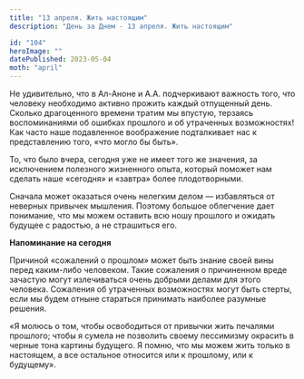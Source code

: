 ```yaml
---
title: "13 апреля. Жить настоящим"
description: "День за Днем - 13 апреля. Жить настоящим"

id: "104"
heroImage: ""
datePublished: 2023-05-04
moth: "april"
---
```


Не удивительно, что в Ал-Аноне и А.А. подчеркивают важность того, что человеку
необходимо активно прожить каждый отпущенный день. Сколько драгоценного
времени тратим мы впустую, терзаясь воспоминаниями об ошибках прошлого и об
утраченных возможностях! Как часто наше подавленное воображение подталкивает
нас к представлению того, «что могло бы быть».

То, что было вчера, сегодня уже не имеет того же значения, за исключением
полезного жизненного опыта, который поможет нам сделать наше «сегодня» и
«завтра» более плодотворными.

Сначала может оказаться очень нелегким делом — избавляться от неверных
привычек мышления. Поэтому большое облегчение дает понимание, что мы можем
оставить всю ношу прошлого и ожидать будущее с радостью, а не страшиться его.

**Напоминание на сегодня**

Причиной «сожалений о прошлом» может быть знание своей вины перед каким-либо
человеком. Такие сожаления о причиненном вреде зачастую могут излечиваться
очень добрыми делами для этого человека. Сожаления об утраченных возможностях
могут быть стерты, если мы будем отныне стараться принимать наиболее разумные
решения.

«Я молюсь о том, чтобы освободиться от привычки жить печалями прошлого; чтобы
я сумела не позволить своему пессимизму окрасить в черные тона картины
будущего. Я помню, что мы можем жить только в настоящем, а все остальное
относится или к прошлому, или к будущему».
